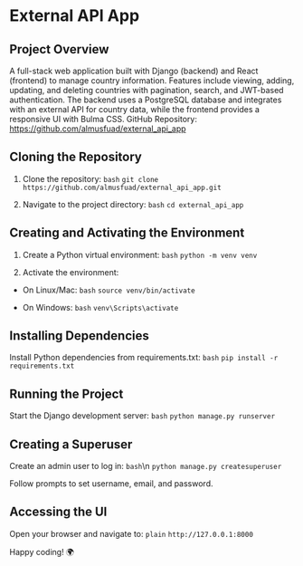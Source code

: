 # External API App

## Project Overview
A full-stack web application built with Django (backend) and React (frontend) to manage country information. Features include viewing, adding, updating, and deleting countries with pagination, search, and JWT-based authentication. The backend uses a PostgreSQL database and integrates with an external API for country data, while the frontend provides a responsive UI with Bulma CSS.
GitHub Repository: https://github.com/almusfuad/external_api_app


## Cloning the Repository

1. Clone the repository:
   `bash`
   ```git clone https://github.com/almusfuad/external_api_app.git```


2. Navigate to the project directory:
    `bash`
    ```cd external_api_app```



## Creating and Activating the Environment

1. Create a Python virtual environment:
    `bash`
    ```python -m venv venv```


2. Activate the environment:
- On Linux/Mac:
    `bash`
    ```source venv/bin/activate```


- On Windows:
    `bash`
    ```venv\Scripts\activate```





## Installing Dependencies
Install Python dependencies from requirements.txt:
    `bash`
    ```pip install -r requirements.txt```


## Running the Project

Start the Django development server:
    `bash`
    ```python manage.py runserver```



## Creating a Superuser
Create an admin user to log in:
    `bash`\n
    ```python manage.py createsuperuser```

Follow prompts to set username, email, and password.

## Accessing the UI
Open your browser and navigate to:
    `plain`
    ```http://127.0.0.1:8000```


Happy coding! 🌍
